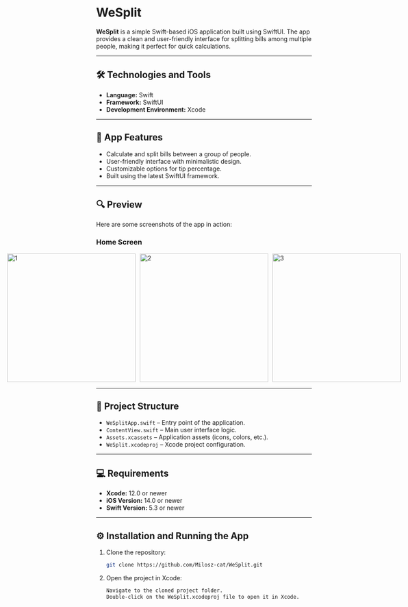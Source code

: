 # WeSplit

**WeSplit** is a simple Swift-based iOS application built using SwiftUI. The app provides a clean and user-friendly interface for splitting bills among multiple people, making it perfect for quick calculations.

---

## 🛠️ Technologies and Tools
- **Language:** Swift
- **Framework:** SwiftUI
- **Development Environment:** Xcode

---

## 📱 App Features
- Calculate and split bills between a group of people.
- User-friendly interface with minimalistic design.
- Customizable options for tip percentage.
- Built using the latest SwiftUI framework.

---

## 🔍 Preview
Here are some screenshots of the app in action:

### Home Screen
<div style="display: flex; gap: 10px; justify-content: center;">
  <img src="Preview/1.jpg" alt="1" width="300">
  <img src="Preview/2.jpg" alt="2" width="300">
  <img src="Preview/3.jpg" alt="3" width="300">
</div>

---

## 📂 Project Structure
- `WeSplitApp.swift` – Entry point of the application.
- `ContentView.swift` – Main user interface logic.
- `Assets.xcassets` – Application assets (icons, colors, etc.).
- `WeSplit.xcodeproj` – Xcode project configuration.

---

## 💻 Requirements
- **Xcode:** 12.0 or newer
- **iOS Version:** 14.0 or newer
- **Swift Version:** 5.3 or newer

---

## ⚙️ Installation and Running the App
1. Clone the repository:
   ```bash
   git clone https://github.com/Milosz-cat/WeSplit.git

2. Open the project in Xcode:
   ```bash
   Navigate to the cloned project folder.
   Double-click on the WeSplit.xcodeproj file to open it in Xcode.